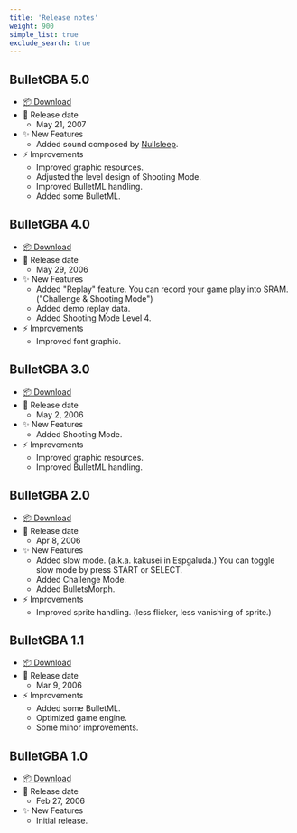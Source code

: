 ```yaml
---
title: 'Release notes'
weight: 900
simple_list: true
exclude_search: true
---
```


<style>
.td-content img {
    margin: 20px 0;
    border: 1px solid $border-color;
    border-radius: 10px;
}
.td-content > ul > li {
    list-style-type: none;
    font-weight: bold;
}
.td-content > ul > li > ul {
    font-weight: normal;
}
</style>

## BulletGBA 5.0

-   [📦 Download](https://github.com/pqrs-org/BulletGBA/releases/download/v5.0.0/bulletgba-5.0.rom.gba.zip)
-   📅 Release date
    -   May 21, 2007
-   ✨ New Features
    -   Added sound composed by [Nullsleep](http://nullsleep.com/).
-   ⚡️ Improvements
    -   Improved graphic resources.
    -   Adjusted the level design of Shooting Mode.
    -   Improved BulletML handling.
    -   Added some BulletML.

## BulletGBA 4.0

-   [📦 Download](https://github.com/pqrs-org/BulletGBA/releases/download/v5.0.0/bulletgba-4.0.rom.gba.zip)
-   📅 Release date
    -   May 29, 2006
-   ✨ New Features
    -   Added "Replay" feature. You can record your game play into SRAM. ("Challenge & Shooting Mode")
    -   Added demo replay data.
    -   Added Shooting Mode Level 4.
-   ⚡️ Improvements
    -   Improved font graphic.

## BulletGBA 3.0

-   [📦 Download](https://github.com/pqrs-org/BulletGBA/releases/download/v5.0.0/bulletgba-3.0.rom.gba.zip)
-   📅 Release date
    -   May 2, 2006
-   ✨ New Features
    -   Added Shooting Mode.
-   ⚡️ Improvements
    -   Improved graphic resources.
    -   Improved BulletML handling.

## BulletGBA 2.0

-   [📦 Download](https://github.com/pqrs-org/BulletGBA/releases/download/v5.0.0/bulletgba-2.0.rom.gba.zip)
-   📅 Release date
    -   Apr 8, 2006
-   ✨ New Features
    -   Added slow mode. (a.k.a. kakusei in Espgaluda.) You can toggle slow mode by press START or SELECT.
    -   Added Challenge Mode.
    -   Added BulletsMorph.
-   ⚡️ Improvements
    -   Improved sprite handling. (less flicker, less vanishing of sprite.)

## BulletGBA 1.1

-   [📦 Download](https://github.com/pqrs-org/BulletGBA/releases/download/v5.0.0/bulletgba-1.1.gba.zip)
-   📅 Release date
    -   Mar 9, 2006
-   ⚡️ Improvements
    -   Added some BulletML.
    -   Optimized game engine.
    -   Some minor improvements.

## BulletGBA 1.0

-   [📦 Download](https://github.com/pqrs-org/BulletGBA/releases/download/v5.0.0/bulletgba-1.0.gba.zip)
-   📅 Release date
    -   Feb 27, 2006
-   ✨ New Features
    -   Initial release.
